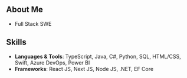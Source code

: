 ## **About Me**
- Full Stack SWE

## Skills
- **Languages & Tools**: TypeScript, Java, C#, Python, SQL, HTML/CSS, Swift, Azure DevOps, Power BI
- **Frameworks**: React JS, Next JS, Node JS, .NET, EF Core
